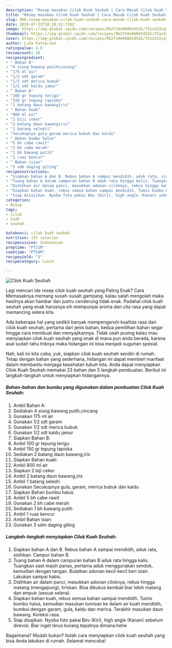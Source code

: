 ```yaml
---
description: "Resep masakan Cilok Kuah Seuhah | Cara Masak Cilok Kuah Seuhah Yang Paling Enak"
title: "Resep masakan Cilok Kuah Seuhah | Cara Masak Cilok Kuah Seuhah Yang Paling Enak"
slug: 966-resep-masakan-cilok-kuah-seuhah-cara-masak-cilok-kuah-seuhah-yang-paling-enak
date: 2020-07-23T18:28:12.726Z
image: https://img-global.cpcdn.com/recipes/9b2f34e060b5d5d1/751x532cq70/cilok-kuah-seuhah-foto-resep-utama.jpg
thumbnail: https://img-global.cpcdn.com/recipes/9b2f34e060b5d5d1/751x532cq70/cilok-kuah-seuhah-foto-resep-utama.jpg
cover: https://img-global.cpcdn.com/recipes/9b2f34e060b5d5d1/751x532cq70/cilok-kuah-seuhah-foto-resep-utama.jpg
author: Lida Patterson
ratingvalue: 4.8
reviewcount: 10
recipeingredient:
- " Bahan A"
- "4 siung bawang putihcincang"
- "175 ml air"
- "1/2 sdt garam"
- "1/2 sdt merica bubuk"
- "1/2 sdt kaldu jamur"
- " Bahan B"
- "100 gr tepung terigu"
- "150 gr tepung tapioka"
- "2 batang daun bawangiris"
- " Bahan kuah"
- "800 ml air"
- "2 biji ceker"
- "2 batang daun bawangiris"
- "1 batang seledri"
- "Secukupnya gula garam merica bubuk dan kaldu"
- " Bahan bumbu halus"
- "5 bh cabe rawit"
- "2 bh cabe merah"
- "1 bh bawang putih"
- "1 ruas kencur"
- " Bahan isian"
- "3 sdm daging giling"
recipeinstructions:
- "Siapkan bahan A dan B. Rebus bahan A sampai mendidih, aduk rata, sisihkan. Campur bahan B."
- "Tuang bahan A dalam campuran bahan B aduk rata hingga kalis. Tuangkan saat masih panas, pertama aduk menggunakan sendok, kemudian dengan tangan. Bulatkan adonan kecil-kecil beri isian. Lakukan sampai habis."
- "Didihkan air dalam panci, masukkan adonan ciloknya, rebus hingga matang (mengapung), tiriskan. Bisa dikukus kembali biar lebih matang dan empuk (sesuai selera)."
- "Siapkan bahan kuah, rebus semua bahan sampai mendidih. Tumis bumbu halus, kemudian masukan tumisan ke dalam air kuah mendidih, bumbui dengan garam, gula, kaldu dan merica. Terakhir masukan daun bawang. Koreksi rasa."
- "Siap disajikan. Nyoba foto pakai Bev (Kiri), high angle (Kanan) sebelum direvisi. Biar inget terus kurang tepatnya dimana.hehe"
categories:
- Resep
tags:
- cilok
- kuah
- seuhah

katakunci: cilok kuah seuhah 
nutrition: 137 calories
recipecuisine: Indonesian
preptime: "PT21M"
cooktime: "PT54M"
recipeyield: "3"
recipecategory: Lunch

---
```



![Cilok Kuah Seuhah](https://img-global.cpcdn.com/recipes/9b2f34e060b5d5d1/751x532cq70/cilok-kuah-seuhah-foto-resep-utama.jpg)

Lagi mencari ide resep cilok kuah seuhah yang Paling Enak? Cara Memasaknya memang susah-susah gampang. kalau salah mengolah maka hasilnya akan hambar dan justru cenderung tidak enak. Padahal cilok kuah seuhah yang enak harusnya sih mempunyai aroma dan cita rasa yang dapat memancing selera kita.



Ada beberapa hal yang sedikit banyak mempengaruhi kualitas rasa dari cilok kuah seuhah, pertama dari jenis bahan, kedua pemilihan bahan segar hingga cara membuat dan menyajikannya. Tidak usah pusing kalau mau menyiapkan cilok kuah seuhah yang enak di mana pun anda berada, karena asal sudah tahu triknya maka hidangan ini bisa menjadi suguhan spesial.


Nah, kali ini kita coba, yuk, siapkan cilok kuah seuhah sendiri di rumah. Tetap dengan bahan yang sederhana, hidangan ini dapat memberi manfaat dalam membantu menjaga kesehatan tubuh kita. Anda dapat menyiapkan Cilok Kuah Seuhah memakai 23 bahan dan 5 langkah pembuatan. Berikut ini langkah-langkah untuk menyiapkan hidangannya.

<!--inarticleads1-->

##### Bahan-bahan dan bumbu yang digunakan dalam pembuatan Cilok Kuah Seuhah:

1. Ambil  Bahan A:
1. Sediakan 4 siung bawang putih,cincang
1. Gunakan 175 ml air
1. Gunakan 1/2 sdt garam
1. Gunakan 1/2 sdt merica bubuk
1. Gunakan 1/2 sdt kaldu jamur
1. Siapkan  Bahan B:
1. Ambil 100 gr tepung terigu
1. Ambil 150 gr tepung tapioka
1. Sediakan 2 batang daun bawang,iris
1. Siapkan  Bahan kuah:
1. Ambil 800 ml air
1. Siapkan 2 biji ceker
1. Ambil 2 batang daun bawang,iris
1. Ambil 1 batang seledri
1. Gunakan Secukupnya gula, garam, merica bubuk dan kaldu
1. Siapkan  Bahan bumbu halus:
1. Ambil 5 bh cabe rawit
1. Gunakan 2 bh cabe merah
1. Sediakan 1 bh bawang putih
1. Ambil 1 ruas kencur
1. Ambil  Bahan isian:
1. Gunakan 3 sdm daging giling




<!--inarticleads2-->

##### Langkah-langkah menyiapkan Cilok Kuah Seuhah:

1. Siapkan bahan A dan B. Rebus bahan A sampai mendidih, aduk rata, sisihkan. Campur bahan B.
1. Tuang bahan A dalam campuran bahan B aduk rata hingga kalis. Tuangkan saat masih panas, pertama aduk menggunakan sendok, kemudian dengan tangan. Bulatkan adonan kecil-kecil beri isian. Lakukan sampai habis.
1. Didihkan air dalam panci, masukkan adonan ciloknya, rebus hingga matang (mengapung), tiriskan. Bisa dikukus kembali biar lebih matang dan empuk (sesuai selera).
1. Siapkan bahan kuah, rebus semua bahan sampai mendidih. Tumis bumbu halus, kemudian masukan tumisan ke dalam air kuah mendidih, bumbui dengan garam, gula, kaldu dan merica. Terakhir masukan daun bawang. Koreksi rasa.
1. Siap disajikan. Nyoba foto pakai Bev (Kiri), high angle (Kanan) sebelum direvisi. Biar inget terus kurang tepatnya dimana.hehe




Bagaimana? Mudah bukan? Itulah cara menyiapkan cilok kuah seuhah yang bisa Anda lakukan di rumah. Selamat mencoba!
